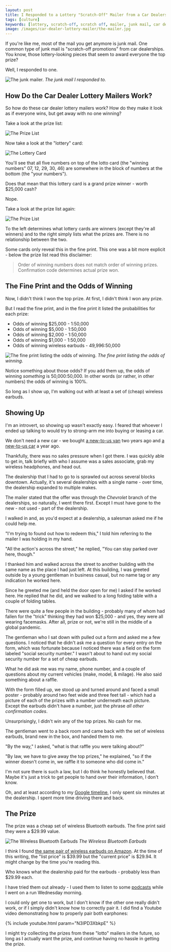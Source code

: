 ```yaml
---
layout: post
title: I Responded to a Lottery "Scratch-Off" Mailer from a Car Dealership
tags: [culture]
keywords: [lottery, scratch-off, scratch off, mailer, junk mail, car dealership]
image: /images/car-dealer-lottery-mailer/the-mailer.jpg
---
```


If you're like me, most of the mail you get anymore is junk mail. One common type of junk mail is "scratch-off promotions" from car dealerships. You know, those lottery-looking pieces that seem to award everyone the top prize?

Well, I responded to one.

![The junk mailer.](/images/car-dealer-lottery-mailer/the-mailer.jpg)
*The junk mail I responded to.*

## How Do the Car Dealer Lottery Mailers Work?

So how do these car dealer lottery mailers work? How do they make it look as if everyone wins, but get away with no one winning?

Take a look at the prize list:

![The Prize List](/images/car-dealer-lottery-mailer/prize-list.jpg)

Now take a look at the "lottery" card:

![The Lottery Card](/images/car-dealer-lottery-mailer/lotto-card.jpg)

You'll see that all five numbers on top of the lotto card (the "winning numbers" 07, 12, 29, 30, 46) are somewhere in the block of numbers at the bottom (the "your numbers").

Does that mean that this lottery card is a grand prize winner - worth $25,000 cash?

Nope.

Take a look at the prize list again:

![The Prize List](/images/car-dealer-lottery-mailer/prize-list.jpg)

To the left determines what lottery cards are winners (except they're all winners) and to the right simply lists what the prizes are. There is no relationship between the two.

Some cards only reveal this in the fine print. This one was a bit more explicit - below the prize list read this disclaimer:

> Order of winning numbers does not match order of winning prizes. Confirmation code determines actual prize won.

## The Fine Print and the Odds of Winning

Now, I didn't think I won the top prize. At first, I didn't think I won any prize.

But I read the fine print, and in the fine print it listed the probabilities for each prize:

* Odds of winning $25,000 - 1:50,000
* Odds of winning $5,000 - 1:50,000
* Odds of winning $2,000 - 1:50,000
* Odds of winning $1,000 - 1:50,000
* Odds of winning wireless earbuds - 49,996:50,000

![The fine print listing the odds of winning.](/images/car-dealer-lottery-mailer/fine-print.jpg)
*The fine print listing the odds of winning.*

Notice something about those odds? If you add them up, the odds of winning *something* is 50,000:50,000. In other words (or rather, in other numbers) the odds of winning is 100%.

So long as I show up, I'm walking out with at least a set of (cheap) wireless earbuds.

## Showing Up

I'm an introvert, so showing up wasn't exactly easy. I feared that whoever I ended up talking to would try to strong-arm me into buying or leasing a car.

We don't need a new car - we bought [a new-to-us van](https://www.joehxblog.com/we-bought-a-van/) two years ago and [a new-to-us car](https://www.joehxblog.com/we-bought-a-car/) a year ago.

Thankfully, there was no sales pressure when I got there. I was quickly able to get in, talk briefly with who I assume was a sales associate, grab my wireless headphones, and head out.

The dealership that I had to go to is sprawled out across several blocks downtown. Actually, it's several dealerships with a single name - over time, the dealership expanded to multiple makes.

The mailer stated that the offer was through the *Chevrolet* branch of the dealerships, so naturally, I went there first. Except I must have gone to the new - not used - part of the dealership.

I walked in and, as you'd expect at a dealership, a salesman asked me if he could help me.

"I'm trying to found out how to redeem this," I told him referring to the mailer I was holding in my hand.

"All the action's across the street," he replied, "You can stay parked over here, though."

I thanked him and walked across the street to another building with the same name as the place I had just left. At this building, I was greeted outside by a young gentleman in business casual, but no name tag or any indication he worked here.

Since he greeted me (and held the door open for me) I asked if he worked here. He replied that he did, and we walked to a long folding table with a couple of folding tables.

There were quite a few people in the building - probably many of whom had fallen for the "trick" thinking they had won $25,000 - and yes, they were all wearing facemasks. After all, prize or not, we're still in the middle of a global pandemic.

The gentleman who I sat down with pulled out a form and asked me a few questions. I noticed that he didn't ask me a question for every entry on the form, which was fortunate because I noticed there was a field on the form labeled "social security number." I wasn't about to hand out my social security number for a set of cheap earbuds.

What he did ask me was my name, phone number, and a couple of questions about my current vehicles (make, model, & milage). He also said something about a raffle.

With the form filled up, we stood up and turned around and faced a small poster - probably around two feet wide and three feet tall - which had a picture of each of the prizes with a number underneath each picture. Except the earbuds didn't have a number, just the phrase *all other confirmation codes*.

Unsurprisingly, I didn't win any of the top prizes. No cash for me.

The gentleman went to a back room and came back with the set of wireless earbuds, brand new in the box, and handed them to me.

"By the way," I asked, "what is that raffle you were talking about?"

"By law, we have to give away the top prizes," he explained, "so if the winner doesn't come in, we raffle it to someone who did come in."

I'm not sure there is such a law, but I do think he honestly believed that. Maybe it's just a trick to get people to hand over their information, I don't know.

Oh, and at least according to my [Google timeline](https://www.google.com/maps/timeline), I only spent six minutes at the dealership. I spent more time driving there and back.

## The Prize

The prize was a cheap set of wireless Bluetooth earbuds. The fine print said they were a $29.99 value.

![The Wireless Bluetooth Earbuds](/images/car-dealer-lottery-mailer/wireless-earbuds.jpg)
*The Wireless Bluetooth Earbuds*

I think I found [the same pair of wireless earbuds on Amazon](https://www.amazon.com/Bluetooth-Bluetoooth-Headphones-Sweatproof-Earphones/dp/B07S93YL9K/?tag=hendrixjoseph-20). At the time of this writing, the "list price" is $39.99 but the "current price" is $29.94. It might change by the time you're reading this.

Who knows what the dealership paid for the earbuds - probably less than $29.99 each.

I have tried them out already - I used them to listen to some [podcasts](https://www.joehxblog.com/the-top-seven-podcasts-to-start-listening-to/) while I went on a run Wednesday morning.

I could only get one to work, but I don't know if the other one really didn't work, or if I simply didn't know how to correctly pair it. I did find a Youtube video demonstrating how to properly pair both earphones:

{% include youtube.html param="N3IPD3XbkpE" %}

I might try collecting the prizes from these "lotto" mailers in the future, so long as I actually want the prize, and continue having no hassle in getting the prize.